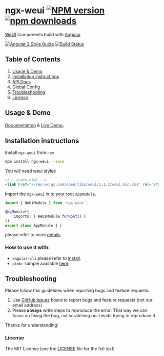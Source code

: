 # ngx-weui [![NPM version](https://img.shields.io/npm/v/ngx-weui.svg)](https://www.npmjs.com/package/ngx-weui) [![npm downloads](https://img.shields.io/npm/dm/ngx-weui.svg)](https://npmjs.org/ngx-weui)

[WeUI](https://github.com/weui/weui) Components build with [Angular](https://angular.io/).


[![Angular 2 Style Guide](https://mgechev.github.io/angular2-style-guide/images/badge.svg)](https://angular.io/styleguide) [![Build Status](https://travis-ci.org/cipchk/ngx-weui.svg?branch=master)](https://travis-ci.org/cipchk/ngx-weui)

## Table of Contents

1. [Usage & Demo](#usage--demo)
2. [Installation instructions](#installation-instructions)
3. [API Docs](https://cipchk.github.io/ngx-weui/docs/)
4. [Global Config](https://github.com/cipchk/ngx-weui/blob/master/docs/config.md)
5. [Troubleshooting](#troubleshooting)
4. [License](#license)

## Usage & Demo

[Documentation](https://cipchk.github.io/ngx-weui/) & [Live Demo](https://cipchk.github.io/ngx-weui/)。

## Installation instructions

Install `ngx-weui` from `npm`

```bash
npm install ngx-weui --save
```

You will need weui styles

```html
<!-- index.html -->
<link href="//res.wx.qq.com/open/libs/weui/1.1.2/weui.min.css" rel="stylesheet">
```

Import the `ngx-weui` in to your root `AppModule`.

```typescript
import { WeUiModule } from 'ngx-weui';

@NgModule({
    imports: [ WeUiModule.forRoot() ]
})
export class AppModule { }
```

please refer to more [details](https://github.com/cipchk/ngx-weui/blob/master/docs/install.md).

### How to use it with:

+ `angular-cli` please refer to [install](https://github.com/cipchk/ngx-weui/blob/master/docs/install.md).
+ `plnkr` sample available [here](http://embed.plnkr.co/vrb1b6KrhvyqyCFXQ7zg/).

## Troubleshooting

Please follow this guidelines when reporting bugs and feature requests:

1. Use [GitHub Issues](https://github.com/cipchk/ngx-weui/issues) board to report bugs and feature requests (not our email address)
2. Please **always** write steps to reproduce the error. That way we can focus on fixing the bug, not scratching our heads trying to reproduce it.

Thanks for understanding!

### License

The MIT License (see the [LICENSE](https://github.com/cipchk/ngx-weui/blob/master/LICENSE) file for the full text)
